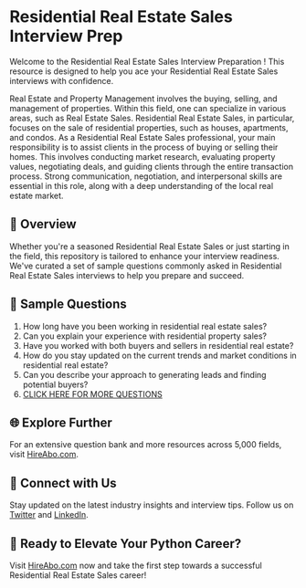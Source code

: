 # Residential Real Estate Sales Interview Prep

Welcome to the Residential Real Estate Sales Interview Preparation ! This resource is designed to help you ace your Residential Real Estate Sales interviews with confidence.

Real Estate and Property Management involves the buying, selling, and management of properties. Within this field, one can specialize in various areas, such as Real Estate Sales. Residential Real Estate Sales, in particular, focuses on the sale of residential properties, such as houses, apartments, and condos. As a Residential Real Estate Sales professional, your main responsibility is to assist clients in the process of buying or selling their homes. This involves conducting market research, evaluating property values, negotiating deals, and guiding clients through the entire transaction process. Strong communication, negotiation, and interpersonal skills are essential in this role, along with a deep understanding of the local real estate market.

## 🚀 Overview

Whether you're a seasoned Residential Real Estate Sales or just starting in the field, this repository is tailored to enhance your interview readiness. We've curated a set of sample questions commonly asked in Residential Real Estate Sales interviews to help you prepare and succeed.

## 📝 Sample Questions

1. How long have you been working in residential real estate sales?
2. Can you explain your experience with residential property sales?
3. Have you worked with both buyers and sellers in residential real estate?
4. How do you stay updated on the current trends and market conditions in residential real estate?
5. Can you describe your approach to generating leads and finding potential buyers?
6. [CLICK HERE FOR MORE QUESTIONS](https://hireabo.com/job/21_0_10/Residential%20Real%20Estate%20Sales)

## 🌐 Explore Further

For an extensive question bank and more resources across 5,000 fields, visit [HireAbo.com](https://www.hireabo.com).

## 📱 Connect with Us

Stay updated on the latest industry insights and interview tips. Follow us on [Twitter](https://twitter.com/hireabo) and [LinkedIn](https://www.linkedin.com/in/hire-abo-3609972a8/).

## 🚀 Ready to Elevate Your Python Career?

Visit [HireAbo.com](https://www.hireabo.com) now and take the first step towards a successful Residential Real Estate Sales career!